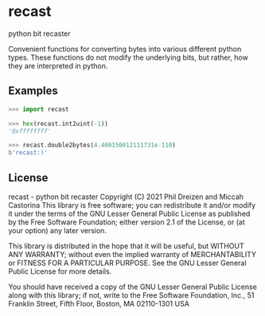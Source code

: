 # recast
python bit recaster

Convenient functions for converting bytes into various different python
types. These functions do not modify the underlying bits, but rather,
how they are interpreted in python.

## Examples
```py
>>> import recast

>>> hex(recast.int2uint(-1))
'0xffffffff'

>>> recast.double2bytes(4.400150012111731e-110)
b'recast:)'
```

## License
recast - python bit recaster
Copyright (C) 2021 Phil Dreizen and Miccah Castorina
This library is free software; you can redistribute it and/or
modify it under the terms of the GNU Lesser General Public
License as published by the Free Software Foundation; either
version 2.1 of the License, or (at your option) any later version.

This library is distributed in the hope that it will be useful,
but WITHOUT ANY WARRANTY; without even the implied warranty of
MERCHANTABILITY or FITNESS FOR A PARTICULAR PURPOSE.  See the GNU
Lesser General Public License for more details.

You should have received a copy of the GNU Lesser General Public
License along with this library; if not, write to the Free Software
Foundation, Inc., 51 Franklin Street, Fifth Floor, Boston, MA  02110-1301
USA
